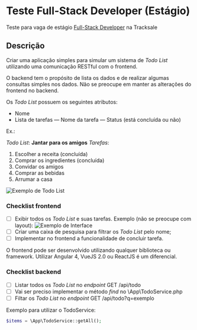 # Teste Full-Stack Developer (Estágio)
Teste para vaga de estágio [Full-Stack Developer](http://jobs.tracksale.co/o/estagio-fullstack-developer) na Tracksale 

## Descrição
Criar uma aplicação simples para simular um sistema de _Todo List_ utilizando uma comunicação RESTful com o frontend.

O backend tem o propósito de lista os dados e de realizar algumas consultas simples nos dados. Não se preocupe em manter as alterações do frontend no backend.

Os _Todo List_ possuem os seguintes atributos:

 - Nome
 - Lista de tarefas
 — Nome da tarefa
 — Status (está concluída ou não)

Ex.:

_Todo List_: **Jantar para os amigos**
*Tarefas*:

 1. Escolher a receita (concluída)
 2. Comprar os ingredientes (concluída)
 3. Convidar os amigos
 4. Comprar as bebidas
 5. Arrumar a casa

![Exemplo de Todo List](https://i.imgur.com/Mqh9wOJ.png)

### Checklist frontend

- [ ] Exibir todos os _Todo List_ e suas tarefas. Exemplo (não se preocupe com layout):
![Exemplo de Interface](https://i.imgur.com/9uSCR7C.png)
- [ ] Criar uma caixa de pesquisa para filtrar os _Todo List_ pelo nome;
- [ ] Implementar no frontend a funcionalidade de concluir tarefa.

O frontend pode ser desenvolvido utilizando qualquer biblioteca ou framework. Utilizar Angular 4, VueJS 2.0 ou ReactJS é um diferencial.

### Checklist backend

- [ ] Listar todos os _Todo List_ no _endpoint_ GET /api/todo
- [ ] Vai ser preciso implementar o método _find_ no \App\TodoService.php
- [ ] Filtar os _Todo List_ no _endpoint_ GET /api/todo?q=exemplo

Exemplo para utilizar o TodoService:
```php
$items = \App\TodoService::getAll();
```
